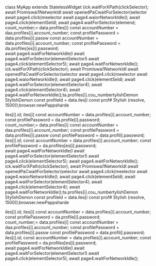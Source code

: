 
class MyApp extends StatelessWidget {ick.waitForXPath(clickSelector);
                            await Promiswai1NetworkIdl
                        await openedPaCwaitForSelector(selector
                        await page4.click(meelector
                        await page4.waiorNetworkIdle(l;
                        await page4.click(elementSeIdl;
                        await page4.waitForSelector(elemend;\
count_number;= data.profiles[i]
        const accountNumber = daa.profiles[i].account_number;
        const profilePassword = data.profiles[i].passw
        const accountNumber = data.profiles[i].account_number;
        const profilePassword = da.profiles[es[i].password;        
                        await page4.waitForNetworkIdle(l
                        await page4.waitForSelector(elementSelector5
                        await page4.click(elementSelector5);
                        await page4.waitForNetworkIdle();
ick.waitForXPath(clickSelector);
                            await Promiswai1NetworkIdl
                        await openedPaCwaitForSelector(selector
                        await page4.click(meelector
                        await page4.waiorNetworkIdle(l;
                        await page4.click(elementSeIdl;
                        await page4.waitForSelector(elementSelector4);
                        await page4.click(elementSelector4);
                        await page4.waitForNetworkIdle();ta.profiles[i].cou_numbertylishDemon
StylishDemon        const profileId = data.iles[i        const prof# Stylish
(resolve, 1500));browser.newPappsharde


iles[i].id;
iles[i]
        const accountNumber = data.profiles[i].account_number;
        const profilePassword = da.profile[i].password;   
count_number;= data.profiles[i]
        const accountNumber = daa.profiles[i].account_number;
        const profilePassword = data.profiles[i].passw
        const profilePassword = data.profili].password;
iles[i].id;
        const accountNumber = data.profiles[i].account_number;
        const profilePassword = da.profiles[es[i].password;        
                        await page4.waitForNetworkIdle(l
                        await page4.waitForSelector(elementSelector5
                        await page4.click(elementSelector5);
                        await page4.waitForNetworkIdle();
ick.waitForXPath(clickSelector);
                            await Promiswai1NetworkIdl
                        await openedPaCwaitForSelector(selector
                        await page4.click(meelector
                        await page4.waiorNetworkIdle(l;
                        await page4.click(elementSeIdl;
                        await page4.waitForSelector(elementSelector4);
                        await page4.click(elementSelector4);
                        await page4.waitForNetworkIdle();ta.profiles[i].cou_numbertylishDemon
StylishDemon        const profileId = data.iles[i        const prof# Stylish
(resolve, 1500));browser.newPappsharde


iles[i].id;
iles[i]
        const accountNumber = data.profiles[i].account_number;
        const profilePassword = da.profile[i].password;   
count_number;= data.profiles[i]
        const accountNumber = daa.profiles[i].account_number;
        const profilePassword = data.profiles[i].passw
        const profilePassword = data.profili].password;
iles[i].id;
        const accountNumber = data.profiles[i].account_number;
        const profilePassword = da.profiles[es[i].password;        
                        await page4.waitForNetworkIdle(l
                        await page4.waitForSelector(elementSelector5
                        await page4.click(elementSelector5);
                        await page4.waitForNetworkIdle();
